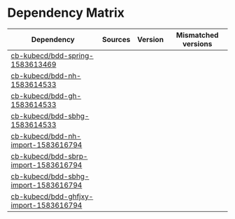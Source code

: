 # Dependency Matrix

Dependency | Sources | Version | Mismatched versions
---------- | ------- | ------- | -------------------
[cb-kubecd/bdd-spring-1583613469](https://github.com/cb-kubecd/bdd-spring-1583613469.git) |  | []() | 
[cb-kubecd/bdd-nh-1583614533](https://github.com/cb-kubecd/bdd-nh-1583614533.git) |  | []() | 
[cb-kubecd/bdd-gh-1583614533](https://github.com/cb-kubecd/bdd-gh-1583614533.git) |  | []() | 
[cb-kubecd/bdd-sbhg-1583614533](https://github.com/cb-kubecd/bdd-sbhg-1583614533.git) |  | []() | 
[cb-kubecd/bdd-nh-import-1583616794](https://github.com/cb-kubecd/bdd-nh-import-1583616794.git) |  | []() | 
[cb-kubecd/bdd-sbrp-import-1583616794](https://github.com/cb-kubecd/bdd-sbrp-import-1583616794.git) |  | []() | 
[cb-kubecd/bdd-sbhg-import-1583616794](https://github.com/cb-kubecd/bdd-sbhg-import-1583616794.git) |  | []() | 
[cb-kubecd/bdd-ghfjxy-import-1583616794](https://github.com/cb-kubecd/bdd-ghfjxy-import-1583616794.git) |  | []() | 
